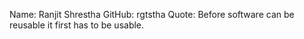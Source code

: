 Name: Ranjit Shrestha
GitHub: rgtstha
Quote: Before software can be reusable it first has to be usable.